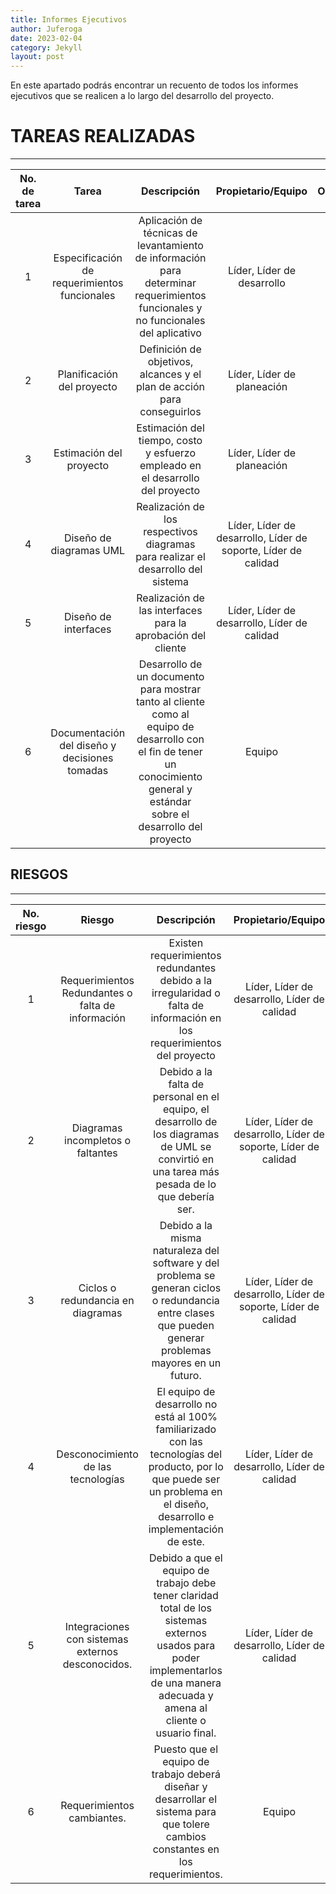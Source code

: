 ```yaml
---
title: Informes Ejecutivos
author: Juferoga
date: 2023-02-04
category: Jekyll
layout: post
---
```


En este apartado podrás encontrar un recuento de todos los informes ejecutivos que se realicen a lo largo del desarrollo del proyecto.

# TAREAS REALIZADAS

---

<div class="table-wrapper" markdown="block">

  No. de tarea | Tarea | Descripción | Propietario/Equipo | Observaciones
  :---:|:---:|:---:|:---:|:---:
  1| Especificación de requerimientos funcionales|Aplicación de técnicas de levantamiento de información para determinar requerimientos funcionales y no funcionales del aplicativo | Líder, Líder de desarrollo | No se tuvo ningún problema
  2| Planificación del proyecto |Definición de objetivos, alcances y el plan de acción para conseguirlos | Líder, Líder de planeación | No se tuvo ningún problema
  3| Estimación del proyecto | Estimación del tiempo, costo y esfuerzo empleado en el desarrollo del proyecto | Líder, Líder de planeación | No se tuvo ningún problema
  4| Diseño de diagramas UML | Realización de los respectivos diagramas para realizar el desarrollo del sistema  | Líder, Líder de desarrollo, Líder de soporte, Líder de calidad | No se tuvo ningún problema
  5| Diseño de interfaces | Realización de las interfaces para la aprobación del cliente  | Líder, Líder de desarrollo, Líder de calidad | No se tuvo ningún problema
  6| Documentación del diseño y decisiones tomadas | Desarrollo de un documento para mostrar tanto al cliente como al equipo de desarrollo con el fin de tener un conocimiento general y estándar sobre el desarrollo del proyecto | Equipo | No se tuvo ningún problema

</div>

## RIESGOS
---

<div class="table-wrapper" markdown="block">

  No. riesgo | Riesgo | Descripción | Propietario/Equipo | Observaciones
  :---:|:---:|:---:|:---:|:---:
  1| Requerimientos Redundantes o falta de información |Existen requerimientos redundantes debido a la irregularidad o falta de información en los requerimientos del proyecto | Líder, Líder de desarrollo, Líder de calidad | No se tuvo ningún problema
  2| Diagramas incompletos o faltantes | Debido a la falta de personal en el equipo, el desarrollo de los diagramas de UML se convirtió en una tarea más pesada de lo que debería ser. | Líder, Líder de desarrollo, Líder de soporte, Líder de calidad | No se tuvo ningún problema
  3| Ciclos o redundancia en diagramas | Debido a la misma naturaleza del software y del problema se generan ciclos o redundancia entre clases que pueden generar problemas mayores en un futuro. | Líder, Líder de desarrollo, Líder de soporte, Líder de calidad | No se tuvo ningún problema
  4| Desconocimiento de las tecnologías | El equipo de desarrollo no está al 100% familiarizado con las tecnologías del producto, por lo que puede ser un problema en el diseño, desarrollo e implementación de este. | Líder, Líder de desarrollo, Líder de calidad | No se tuvo ningún problema
  5| Integraciones con sistemas externos desconocidos. | Debido a que el equipo de trabajo debe tener claridad total de los sistemas externos usados para poder implementarlos de una manera adecuada y amena al cliente o usuario final. | Líder, Líder de desarrollo, Líder de calidad | No se tuvo ningún problema
  6| Requerimientos cambiantes. | Puesto que el equipo de trabajo deberá diseñar y desarrollar el sistema para que tolere cambios constantes en los requerimientos. | Equipo | No se tuvo ningún problema
  
</div>